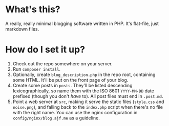 What's this?
============

A really, really minimal blogging software written in PHP. It's flat-file, just markdown files.

How do I set it up?
===================

1. Check out the repo somewhere on your server. 
2. Run `composer install`.
3. Optionally, create `blog_description.php` in the repo root, containing some HTML. It'll be put on the front page of your blog.
4. Create some posts in `posts`. They'll be listed descending lexicographically, so name them with the ISO 8601 `YYYY-MM-DD` date prefixed (though you don't *have* to). All post files must end in `.post.md`.
5. Point a web server at `src`, making it serve the static files (`style.css` and `noise.png`), and falling back to the `index.php` script when there's no file with the right name. You can use the nginx configuration in `config/nginx/blog.ajf.me` as a guideline.
